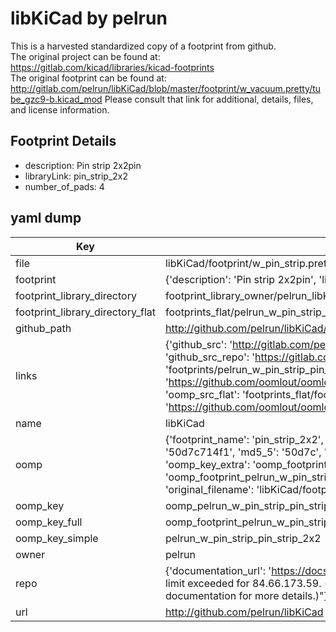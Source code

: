 # libKiCad by pelrun  
This is a harvested standardized copy of a footprint from github.  
The original project can be found at:  
https://gitlab.com/kicad/libraries/kicad-footprints  
The original footprint can be found at:
http://gitlab.com/pelrun/libKiCad/blob/master/footprint/w_vacuum.pretty/tube_gzc9-b.kicad_mod
Please consult that link for additional, details, files, and license information.  
## Footprint Details
* description: Pin strip 2x2pin  
* libraryLink: pin_strip_2x2  
* number_of_pads: 4  
## yaml dump  
| Key | Value |  
| --- | --- |  
| file | libKiCad/footprint/w_pin_strip.pretty/pin_strip_2x2.kicad_mod |  
| footprint | {'description': 'Pin strip 2x2pin', 'libraryLink': 'pin_strip_2x2', 'number_of_pads': 4} |  
| footprint_library_directory | footprint_library_owner/pelrun_libKiCad |  
| footprint_library_directory_flat | footprints_flat/pelrun_w_pin_strip_pin_strip_2x2/working |  
| github_path | http://github.com/pelrun/libKiCad/blob/master/footprint/w_pin_strip.pretty/pin_strip_2x2.kicad_mod |  
| links | {'github_src': 'http://gitlab.com/pelrun/libKiCad/blob/master/footprint/w_vacuum.pretty/tube_gzc9-b.kicad_mod', 'github_src_repo': 'https://gitlab.com/kicad/libraries/kicad-footprints', 'oomp_bot': 'footprints/pelrun_w_pin_strip_pin_strip_2x2/working', 'oomp_bot_github': 'https://github.com/oomlout/oomlout_oomp_footprint_bot/tree/main/footprints/pelrun_w_pin_strip_pin_strip_2x2/working', 'oomp_src_flat': 'footprints_flat/footprints_flat/pelrun_w_pin_strip_pin_strip_2x2/working', 'oomp_src_flat_github': 'https://github.com/oomlout/oomlout_oomp_footprint_src/tree/main/footprints_flat/pelrun_w_pin_strip_pin_strip_2x2/working'} |  
| name | libKiCad |  
| oomp | {'footprint_name': 'pin_strip_2x2', 'library_name': 'w_pin_strip', 'md5': '50d7c714f15c6601a1ab6b66370c5ac4', 'md5_10': '50d7c714f1', 'md5_5': '50d7c', 'md5_6': '50d7c7', 'oomp_key': 'oomp_pelrun_w_pin_strip_pin_strip_2x2', 'oomp_key_extra': 'oomp_footprint_pelrun_w_pin_strip_pin_strip_2x2', 'oomp_key_full': 'oomp_footprint_pelrun_w_pin_strip_pin_strip_2x2_50d7c7', 'oomp_key_simple': 'pelrun_w_pin_strip_pin_strip_2x2', 'original_filename': 'libKiCad/footprint/w_pin_strip.pretty/pin_strip_2x2.kicad_mod', 'owner_name': 'pelrun'} |  
| oomp_key | oomp_pelrun_w_pin_strip_pin_strip_2x2 |  
| oomp_key_full | oomp_footprint_pelrun_w_pin_strip_pin_strip_2x2 |  
| oomp_key_simple | pelrun_w_pin_strip_pin_strip_2x2 |  
| owner | pelrun |  
| repo | {'documentation_url': 'https://docs.github.com/rest/overview/resources-in-the-rest-api#rate-limiting', 'message': "API rate limit exceeded for 84.66.173.59. (But here's the good news: Authenticated requests get a higher rate limit. Check out the documentation for more details.)"} |  
| url | http://github.com/pelrun/libKiCad |  

